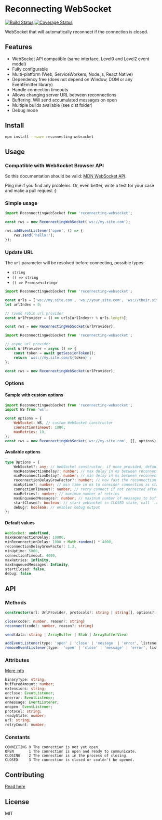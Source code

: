 # Reconnecting WebSocket

[![Build Status](https://travis-ci.org/pladaria/reconnecting-websocket.svg?branch=master)](https://travis-ci.org/pladaria/reconnecting-websocket)
[![Coverage Status](https://coveralls.io/repos/github/pladaria/reconnecting-websocket/badge.svg?branch=master&v=1)](https://coveralls.io/github/pladaria/reconnecting-websocket?branch=master)

WebSocket that will automatically reconnect if the connection is closed.

## Features

-   WebSocket API compatible (same interface, Level0 and Level2 event model)
-   Fully configurable
-   Multi-platform (Web, ServiceWorkers, Node.js, React Native)
-   Dependency free (does not depend on Window, DOM or any EventEmitter library)
-   Handle connection timeouts
-   Allows changing server URL between reconnections
-   Buffering. Will send accumulated messages on open
-   Multiple builds available (see dist folder)
-   Debug mode

## Install

```bash
npm install --save reconnecting-websocket
```

## Usage

### Compatible with WebSocket Browser API

So this documentation should be valid:
[MDN WebSocket API](https://developer.mozilla.org/en-US/docs/Web/API/WebSocket).

Ping me if you find any problems. Or, even better, write a test for your case and make a pull
request :)

### Simple usage

```javascript
import ReconnectingWebSocket from 'reconnecting-websocket';

const rws = new ReconnectingWebSocket('ws://my.site.com');

rws.addEventListener('open', () => {
    rws.send('hello!');
});
```

### Update URL

The `url` parameter will be resolved before connecting, possible types:

-   `string`
-   `() => string`
-   `() => Promise<string>`

```javascript
import ReconnectingWebSocket from 'reconnecting-websocket';

const urls = ['ws://my.site.com', 'ws://your.site.com', 'ws://their.site.com'];
let urlIndex = 0;

// round robin url provider
const urlProvider = () => urls[urlIndex++ % urls.length];

const rws = new ReconnectingWebSocket(urlProvider);
```

```javascript
import ReconnectingWebSocket from 'reconnecting-websocket';

// async url provider
const urlProvider = async () => {
    const token = await getSessionToken();
    return `wss://my.site.com/${token}`;
};

const rws = new ReconnectingWebSocket(urlProvider);
```

### Options

#### Sample with custom options

```javascript
import ReconnectingWebSocket from 'reconnecting-websocket';
import WS from 'ws';

const options = {
    WebSocket: WS, // custom WebSocket constructor
    connectionTimeout: 1000,
    maxRetries: 10,
};
const rws = new ReconnectingWebSocket('ws://my.site.com', [], options);
```

#### Available options

```typescript
type Options = {
    WebSocket?: any; // WebSocket constructor, if none provided, defaults to global WebSocket
    maxReconnectionDelay?: number; // max delay in ms between reconnections
    minReconnectionDelay?: number; // min delay in ms between reconnections
    reconnectionDelayGrowFactor?: number; // how fast the reconnection delay grows
    minUptime?: number; // min time in ms to consider connection as stable
    connectionTimeout?: number; // retry connect if not connected after this time, in ms
    maxRetries?: number; // maximum number of retries
    maxEnqueuedMessages?: number; // maximum number of messages to buffer until reconnection
    startClosed?: boolean; // start websocket in CLOSED state, call `.reconnect()` to connect
    debug?: boolean; // enables debug output
};
```

#### Default values

```javascript
WebSocket: undefined,
maxReconnectionDelay: 10000,
minReconnectionDelay: 1000 + Math.random() * 4000,
reconnectionDelayGrowFactor: 1.3,
minUptime: 5000,
connectionTimeout: 4000,
maxRetries: Infinity,
maxEnqueuedMessages: Infinity,
startClosed: false,
debug: false,
```

## API

### Methods

```typescript
constructor(url: UrlProvider, protocols?: string | string[], options?: Options)

close(code?: number, reason?: string)
reconnect(code?: number, reason?: string)

send(data: string | ArrayBuffer | Blob | ArrayBufferView)

addEventListener(type: 'open' | 'close' | 'message' | 'error', listener: EventListener)
removeEventListener(type:  'open' | 'close' | 'message' | 'error', listener: EventListener)
```

### Attributes

[More info](https://developer.mozilla.org/en-US/docs/Web/API/WebSocket)

```typescript
binaryType: string;
bufferedAmount: number;
extensions: string;
onclose: EventListener;
onerror: EventListener;
onmessage: EventListener;
onopen: EventListener;
protocol: string;
readyState: number;
url: string;
retryCount: number;
```

### Constants

```text
CONNECTING 0 The connection is not yet open.
OPEN       1 The connection is open and ready to communicate.
CLOSING    2 The connection is in the process of closing.
CLOSED     3 The connection is closed or couldn't be opened.
```

## Contributing

[Read here](./CONTRIBUTING.md)

## License

MIT
